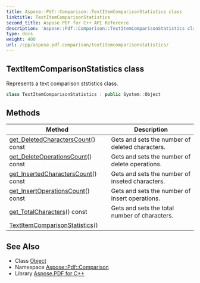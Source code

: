 ```yaml
---
title: Aspose::Pdf::Comparison::TextItemComparisonStatistics class
linktitle: TextItemComparisonStatistics
second_title: Aspose.PDF for C++ API Reference
description: 'Aspose::Pdf::Comparison::TextItemComparisonStatistics class. Represents a text comparison ststistics class in C++.'
type: docs
weight: 400
url: /cpp/aspose.pdf.comparison/textitemcomparisonstatistics/
---
```

## TextItemComparisonStatistics class


Represents a text comparison ststistics class.

```cpp
class TextItemComparisonStatistics : public System::Object
```

## Methods

| Method | Description |
| --- | --- |
| [get_DeletedCharactersCount](./get_deletedcharacterscount/)() const | Gets and sets the number of deleted characters. |
| [get_DeleteOperationsCount](./get_deleteoperationscount/)() const | Gets and sets the number of delete operations. |
| [get_InsertedCharactersCount](./get_insertedcharacterscount/)() const | Gets and sets the number of inseted characters. |
| [get_InsertOperationsCount](./get_insertoperationscount/)() const | Gets and sets the number of insert operations. |
| [get_TotalCharacters](./get_totalcharacters/)() const | Gets and sets the total number of characters. |
| [TextItemComparisonStatistics](./textitemcomparisonstatistics/)() |  |
## See Also

* Class [Object](../../system/object/)
* Namespace [Aspose::Pdf::Comparison](../)
* Library [Aspose.PDF for C++](../../)
